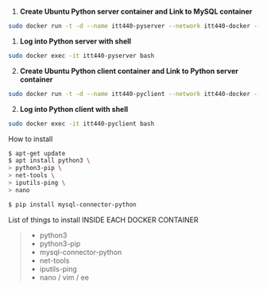 1. **Create Ubuntu Python server container and Link to MySQL container**

```bash
sudo docker run -t -d --name itt440-pyserver --network itt440-docker --link itt440-mysql ubuntu:latest /bin/bash
```

1. **Log into Python server with shell**
```bash
sudo docker exec -it itt440-pyserver bash
```

2. **Create Ubuntu Python client container and Link to Python server container**
```bash
sudo docker run -t -d --name itt440-pyclient --network itt440-docker --link itt440-pyserver ubuntu:latest /bin/bash
```
2. **Log into Python client with shell**
```bash
sudo docker exec -it itt440-pyclient bash
```

How to install
```bash
$ apt-get update
$ apt install python3 \
> python3-pip \
> net-tools \
> iputils-ping \
> nano

$ pip install mysql-connector-python
```

List of things to install INSIDE EACH DOCKER CONTAINER
> - python3
> - python3-pip
> - mysql-connector-python
> - net-tools
> - iputils-ping
> - nano / vim / ee



